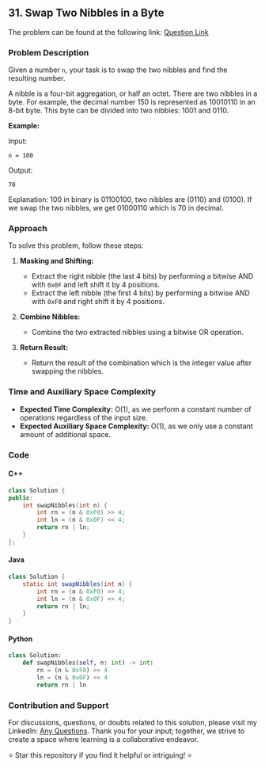 ## 31. Swap Two Nibbles in a Byte

The problem can be found at the following link: [Question Link](https://www.geeksforgeeks.org/problems/swap-two-nibbles-in-a-byte0446/1)

### Problem Description

Given a number `n`, your task is to swap the two nibbles and find the resulting number. 

A nibble is a four-bit aggregation, or half an octet. There are two nibbles in a byte. For example, the decimal number 150 is represented as 10010110 in an 8-bit byte. This byte can be divided into two nibbles: 1001 and 0110.

**Example:**

Input:
```
n = 100
```
Output:
```
70
```
Explanation:
100 in binary is 01100100, two nibbles are (0110) and (0100). If we swap the two nibbles, we get 01000110 which is 70 in decimal.

### Approach

To solve this problem, follow these steps:

1. **Masking and Shifting:**
   - Extract the right nibble (the last 4 bits) by performing a bitwise AND with `0x0F` and left shift it by 4 positions.
   - Extract the left nibble (the first 4 bits) by performing a bitwise AND with `0xF0` and right shift it by 4 positions.

2. **Combine Nibbles:**
   - Combine the two extracted nibbles using a bitwise OR operation.

3. **Return Result:**
   - Return the result of the combination which is the integer value after swapping the nibbles.

### Time and Auxiliary Space Complexity

- **Expected Time Complexity:** O(1), as we perform a constant number of operations regardless of the input size.
- **Expected Auxiliary Space Complexity:** O(1), as we only use a constant amount of additional space.

### Code

#### C++

```cpp
class Solution {
public:
    int swapNibbles(int n) {
        int rn = (n & 0xF0) >> 4;  
        int ln = (n & 0x0F) << 4;  
        return rn | ln;  
    }
};
```

#### Java

```java
class Solution {
    static int swapNibbles(int n) {
        int rn = (n & 0xF0) >> 4;  
        int ln = (n & 0x0F) << 4;  
        return rn | ln;  
    }
}
```

#### Python

```python
class Solution:
    def swapNibbles(self, n: int) -> int:
        rn = (n & 0xF0) >> 4  
        ln = (n & 0x0F) << 4  
        return rn | ln  
```

### Contribution and Support

For discussions, questions, or doubts related to this solution, please visit my LinkedIn: [Any Questions](https://www.linkedin.com/in/het-patel-8b110525a/). Thank you for your input; together, we strive to create a space where learning is a collaborative endeavor.

⭐ Star this repository if you find it helpful or intriguing! ⭐
